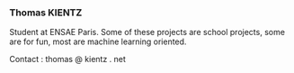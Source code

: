 ### Thomas KIENTZ

Student at ENSAE Paris.
Some of these projects are school projects, some are for fun, most are machine learning oriented.

Contact : thomas @ kientz . net
